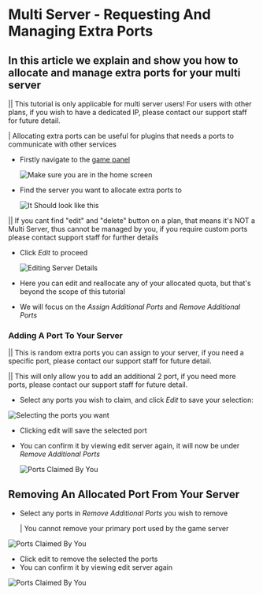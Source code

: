 # Multi Server - Requesting And Managing Extra Ports

## In this article we explain and show you how to allocate and manage extra ports for your multi server

|| This tutorial is only applicable for multi server users! For users with other plans, if you wish to have a dedicated IP, please contact our support staff for future detail.

| Allocating extra ports can be useful for plugins that needs a ports to communicate with other services

+ Firstly navigate to the [game panel](https://witherpanel.com)

  ![Make sure you are in the home screen](https://i.imgur.com/7YQJXtg.png)

+ Find the server you want to allocate extra ports to

  ![It Should look like this](https://i.imgur.com/3iQF3vb.png)

|| If you cant find "edit" and "delete" button on a plan, that means it's NOT a Multi Server, thus cannot be managed by you, if you require custom ports please contact support staff for further details

+ Click *Edit* to proceed

  ![Editing Server Details](https://i.imgur.com/QIv8Lz4.png)

+ Here you can edit and reallocate any of your allocated quota, but that's beyond the scope of this tutorial
+ We will focus on the *Assign Additional Ports* and *Remove Additional Ports*

### Adding A Port To Your Server

|| This is random extra ports you can assign to your server, if you need a specific port, please contact our support staff for future detail.

||  This will only allow you to add an additional 2 port, if you need more ports, please contact our support staff for future detail.

+ Select any ports you wish to claim, and click *Edit* to save your selection:

![Selecting the ports you want](https://i.imgur.com/ci0ZC9k.png)

+ Clicking edit will save the selected port

+ You can confirm it by viewing edit server again, it will now be under *Remove Additional Ports*

  ![Ports Claimed By You](https://i.imgur.com/azXxaw8.png)

## Removing An Allocated Port From Your Server

+ Select any ports in *Remove Additional Ports* you wish to remove

  | You cannot remove your primary port used by the game server

![Ports Claimed By You](https://i.imgur.com/pykpRZH.png)

+ Click edit to remove the selected the ports
+ You can confirm it by viewing edit server again

![Ports Claimed By You](https://i.imgur.com/adO9LzJ.png)